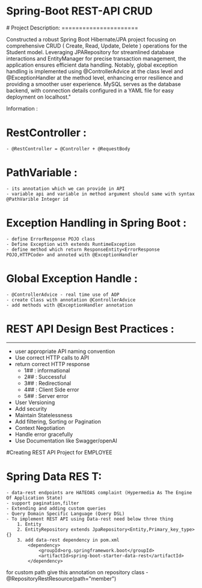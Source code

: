 <h1> Spring-Boot REST-API CRUD </h1>
# Project Description:
======================

Constructed a robust Spring Boot Hibernate/JPA project focusing on comprehensive CRUD ( Create, Read, Update, Delete ) operations for the Student model. 
Leveraging JPARepository for streamlined database interactions and EntityManager for precise transaction management,
the application ensures efficient data handling. Notably, global exception handling is implemented using @ControllerAdvice at the class level and @ExceptionHandler at the method level,
enhancing error resilience and providing a smoother user experience. MySQL serves as the database backend, with connection details configured in a YAML file for easy deployment on localhost."

Information : 


# RestController : 
	- @RestController = @Controller + @RequestBody

# PathVariable :
	- its annotation which we can provide in API
	- variable api and variable in method argument should same with syntax @PathVarible Integer id
	
# Exception Handling in Spring Boot :
	- define ErrorResponse POJO class
	- Define Exception with extends RuntimeException
	- define method which return ResponseEntity<ErrorResponse POJO,HTTPCode> and annoted with @ExceptionHandler	
	
# Global Exception Handle :
	- @ControllerAdvice - real time use of AOP
	- create Class with annotation @ControllerAdvice
	- add methods with @ExceptionHandler annotation

# REST API Design Best Practices :
-------------------------------
  - user appropriate API naming convention
  - Use correct HTTP calls to API
  - return correct HTTP response
   	* 1## : informational
   	* 2## : Successful
   	* 3## : Redirectional
   	* 4## : Client Side error
   	* 5## : Server error
  - User Versioning
  - Add security
  - Maintain Statelessness
  - Add filtering, Sorting or Pagination
  - Context Negotiation
  - Handle error gracefully
  - Use Documentation like Swagger/openAI
  
 #Creating REST API Project for EMPLOYEE 
 # Spring Data RES T:
 	- data-rest endpoints are HATEOAS complaint (Hypermedia As The Engine Of Application State)
 	- support pagination,filter
 	- Extending and adding custom queries
 	- Query Domain Specific Language (Query DSL)
 	- To implement REST API using Data-rest need below three thing
 		1. Entity
 		2. EntityRepository extends JpaRepository<Entity,Primary_key_type>{}
 		3. add data-rest dependency in pom.xml
		 	<dependency>
		    	<groupId>org.springframework.boot</groupId>
		    	<artifactId>spring-boot-starter-data-rest</artifactId>
			</dependency>
   for custom path give this annotation on repository class
	- @RepositoryRestResource(path="member")
 
 
  
   	
